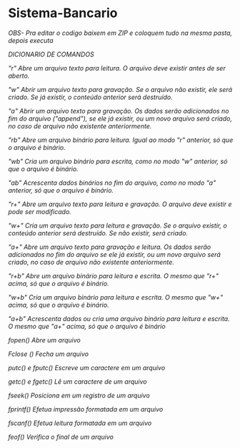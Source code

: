 # Sistema-Bancario

<i>OBS- Pra editar o codigo baixem em ZIP e coloquem tudo na mesma pasta, depois executa

DICIONARIO DE COMANDOS 

"r" Abre um arquivo texto para leitura. O arquivo deve existir antes de ser aberto.

"w" Abrir um arquivo texto para gravação. Se o arquivo não existir, ele será criado. Se já existir, o conteúdo anterior será destruído.

"a" Abrir um arquivo texto para gravação. Os dados serão adicionados no fim do arquivo ("append"), se ele já existir, ou um novo arquivo será criado, no caso de arquivo não existente anteriormente.

"rb" Abre um arquivo binário para leitura. Igual ao modo "r" anterior, só que o arquivo é binário.

"wb" Cria um arquivo binário para escrita, como no modo "w" anterior, só que o arquivo é binário.

"ab" Acrescenta dados binários no fim do arquivo, como no modo "a" anterior, só que o arquivo é binário.

"r+" Abre um arquivo texto para leitura e gravação. O arquivo deve existir e pode ser modificado.

"w+" Cria um arquivo texto para leitura e gravação. Se o arquivo existir, o conteúdo anterior será destruído. Se não existir, será criado.

"a+" Abre um arquivo texto para gravação e leitura. Os dados serão adicionados no fim do arquivo se ele já existir, ou um novo arquivo será criado, no caso de arquivo não existente anteriormente.

"r+b" Abre um arquivo binário para leitura e escrita. O mesmo que "r+" acima, só que o arquivo é binário.

"w+b" Cria um arquivo binário para leitura e escrita. O mesmo que "w+" acima, só que o arquivo é binário.

"a+b" Acrescenta dados ou cria uma arquivo binário para leitura e escrita. O mesmo que "a+" acima, só que o arquivo é binário

fopen() Abre um arquivo

Fclose () Fecha um arquivo

putc() e fputc() Escreve um caractere em um arquivo

getc() e fgetc() Lê um caractere de um arquivo

fseek() Posiciona em um registro de um arquivo

fprintf() Efetua impressão formatada em um arquivo

fscanf() Efetua leitura formatada em um arquivo

feof() Verifica o final de um arquivo
